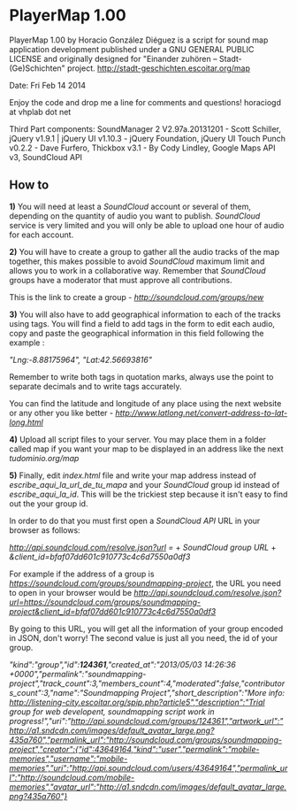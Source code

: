 PlayerMap 1.00
==============

PlayerMap 1.00 by Horacio González Diéguez is a script for sound map application development published under a GNU GENERAL PUBLIC LICENSE and originally designed for "Einander zuhören – Stadt-(Ge)Schichten" project.
http://stadt-geschichten.escoitar.org/map

Date: Fri Feb 14 2014

Enjoy the code and drop me a line for comments and questions!
horaciogd at vhplab dot net

Third Part components: SoundManager 2 V2.97a.20131201 - Scott Schiller, jQuery v1.9.1 | jQuery UI v1.10.3 - jQuery Foundation, jQuery UI Touch Punch v0.2.2 - Dave Furfero, Thickbox v3.1 - By Cody Lindley, Google Maps API v3, SoundCloud API


How to
------

**1)** You will need at least a *SoundCloud* account or several of them, depending on the quantity of audio you want to publish. *SoundCloud* service is very limited and you will only be able to upload one hour of audio for each account.

**2)** You will have to create a group to gather all the audio tracks of the map together, this makes possible to avoid *SoundCloud* maximum limit and allows you to work in a collaborative way. Remember that *SoundCloud* groups have a moderator that must approve all contributions.

This is the link to create a group - *http://soundcloud.com/groups/new*


**3)** You will also have to add geographical information to each of the tracks using tags. You will find a field to add tags in the form to edit each audio, copy and paste the geographical information in this field following the example :

*"Lng:-8.88175964", "Lat:42.56693816"*

Remember to write both tags in quotation marks, always use the point to separate decimals and to write tags accurately.

You can find the latitude and longitude of any place using the next website or any other you like better - *http://www.latlong.net/convert-address-to-lat-long.html*


**4)** Upload all script files to your server. You may place them in a folder called map if you want your map to be displayed in an address like the next *tudominio.org/map*


**5)** Finally, edit *index.html* file and write your map address instead of *escribe_aqui_la_url_de_tu_mapa* and your *SoundCloud* group id instead of *escribe_aqui_la_id*. This will be the trickiest step because it isn't easy to find out the your group id.

In order to do that you must first open a *SoundCloud API* URL in your browser as follows:

*http://api.soundcloud.com/resolve.json?url =*
+
*SoundCloud group URL*
+
*&client_id=bfaf07dd601c910773c4c6d7550a0df3*


For example if the address of a group is *https://soundcloud.com/groups/soundmapping-project*, the URL you need to open in your browser would be *http://api.soundcloud.com/resolve.json?url=https://soundcloud.com/groups/soundmapping-project&client_id=bfaf07dd601c910773c4c6d7550a0df3*

By going to this URL, you will get all the information of your group encoded in JSON, don't worry! The second value is just all you need, the id of your group.

*"kind":"group","id":**124361**,"created_at":"2013/05/03 14:26:36 +0000","permalink":"soundmapping-project","track_count":3,"members_count":4,"moderated":false,"contributors_count":3,"name":"Soundmapping Project","short_description":"More info: http://listening-city.escoitar.org/spip.php?article5","description":"Trial group for web developent, soundmapping script work in progress!","uri":"http://api.soundcloud.com/groups/124361","artwork_url":"http://a1.sndcdn.com/images/default_avatar_large.png?435a760","permalink_url":"http://soundcloud.com/groups/soundmapping-project","creator":{"id":43649164,"kind":"user","permalink":"mobile-memories","username":"mobile-memories","uri":"http://api.soundcloud.com/users/43649164","permalink_url":"http://soundcloud.com/mobile-memories","avatar_url":"http://a1.sndcdn.com/images/default_avatar_large.png?435a760"}*